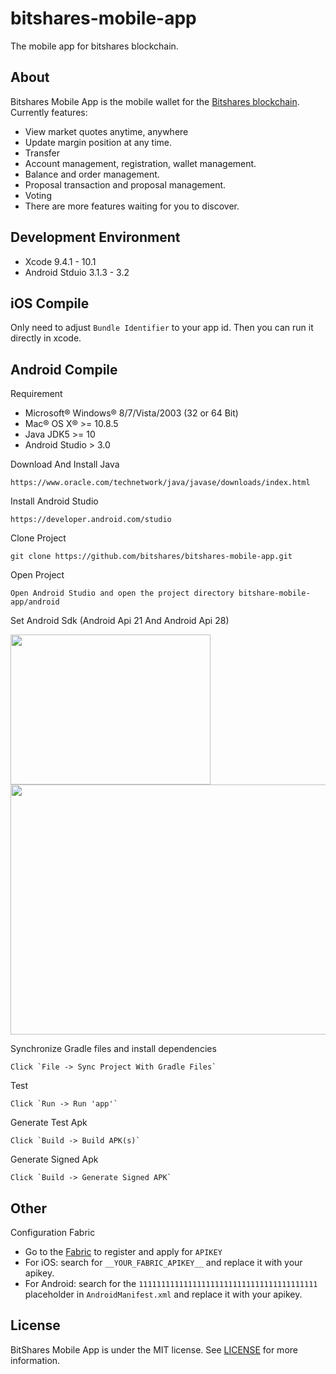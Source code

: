 # bitshares-mobile-app
The mobile app for bitshares blockchain. 

## About

Bitshares Mobile App is the mobile wallet for the [Bitshares blockchain](https://github.com/bitshares/bitshares-core). Currently features:

* View market quotes anytime, anywhere
* Update margin position at any time.
* Transfer
* Account management, registration, wallet management.
* Balance and order management.
* Proposal transaction and proposal management.
* Voting
* There are more features waiting for you to discover.

## Development Environment

* Xcode 9.4.1 - 10.1
* Android Stduio 3.1.3 - 3.2

## iOS Compile

Only need to adjust `Bundle Identifier` to your app id. Then you can run it directly in xcode.

## Android Compile

Requirement

* Microsoft® Windows® 8/7/Vista/2003 (32 or 64 Bit)
* Mac® OS X® >= 10.8.5
* Java JDK5 >= 10
* Android Studio > 3.0

Download And Install Java
```
https://www.oracle.com/technetwork/java/javase/downloads/index.html
```

Install Android Studio
```
https://developer.android.com/studio
```

Clone Project 
```
git clone https://github.com/bitshares/bitshares-mobile-app.git
```

Open Project
```
Open Android Studio and open the project directory bitshare-mobile-app/android
```

Set Android Sdk (Android Api 21 And Android Api 28)
<p>
  <a href="#">
    <img src="https://raw.githubusercontent.com/yoshikizh/test/master/android-setting.png" alt="" width=320 height=240>
  </a>
  <a href="#">
    <img src="https://raw.githubusercontent.com/yoshikizh/test/master/android-setting-android-sdk.png" alt="" width=600 height=400>
  </a>
</p>

Synchronize Gradle files and install dependencies
```
Click `File -> Sync Project With Gradle Files`
```

Test
```
Click `Run -> Run 'app'`
```

Generate Test Apk
```
Click `Build -> Build APK(s)`
```

Generate Signed Apk
```
Click `Build -> Generate Signed APK`
```


## Other

Configuration Fabric

* Go to the [Fabric](https://fabric.io) to register and apply for `APIKEY`
* For iOS: search for `__YOUR_FABRIC_APIKEY__` and replace it with your apikey.
* For Android: search for the `1111111111111111111111111111111111111111` placeholder in `AndroidManifest.xml` and replace it with your apikey.

## License

BitShares Mobile App is under the MIT license. See [LICENSE](https://github.com/btspp/bitshares-mobile-app/blob/master/LICENSE)
for more information.
